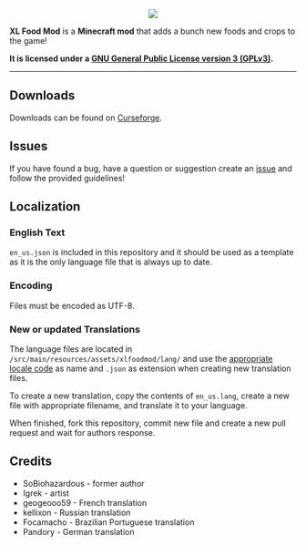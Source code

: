 <p align="center"><img src="http://i.imgur.com/612ZTLO.png"></p>

**XL Food Mod** is a **Minecraft mod** that adds a bunch new foods and crops to the game!

**It is licensed under a [GNU General Public License version 3 (GPLv3)](https://www.gnu.org/licenses/gpl-3.0.html).**

-----------------

## Downloads

Downloads can be found on [Curseforge](https://www.curseforge.com/minecraft/mc-mods/xl-food-mod).

## Issues

If you have found a bug, have a question or suggestion create an [issue](https://github.com/mariot7/XL-Food-Mod/issues/new/choose) and follow the provided guidelines!

## Localization

### English Text

`en_us.json` is included in this repository and it should be used as a template as it is the only language file that is always up to date.

### Encoding

Files must be encoded as UTF-8.

### New or updated Translations

The language files are located in `/src/main/resources/assets/xlfoodmod/lang/` and use the [appropriate locale code](https://minecraft.gamepedia.com/Language) as name and `.json` as extension when creating new translation files.

To create a new translation, copy the contents of `en_us.lang`, create a new file with appropriate filename, and translate it to your language.

When finished, fork this repository, commit new file and create a new pull request and wait for authors response.

## Credits
* SoBiohazardous - former author
* Igrek - artist
* geogeooo59 - French translation
* kellixon - Russian translation
* Focamacho - Brazilian Portuguese translation
* Pandory - German translation
